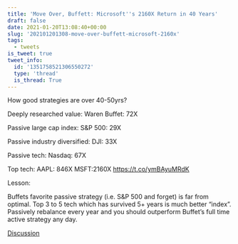 ```yaml
---
title: 'Move Over, Buffett: Microsoft''s 2160X Return in 40 Years'
draft: false
date: 2021-01-20T13:08:40+00:00
slug: '202101201308-move-over-buffett-microsoft-2160x'
tags:
  - tweets
is_tweet: true
tweet_info:
  id: '1351758521306550272'
  type: 'thread'
  is_thread: True
---
```




How good strategies are over 40-50yrs?

Deeply researched value:
Waren Buffet: 72X 

Passive large cap index:
S&amp;P 500: 29X

Passive industry diversified:
DJI: 33X

Passive tech:
Nasdaq: 67X

Top tech:
AAPL: 846X
MSFT:2160X <https://t.co/ymBAyuMRdK>

Lesson:

Buffets favorite passive strategy (i.e. S&amp;P 500 and forget) is far from optimal. Top 3 to 5 tech which has survived 5+ years is much better “index”. Passively rebalance every year and you should outperform Buffet’s full time active strategy any day.

[Discussion](https://x.com/sytelus/status/1351758521306550272)

